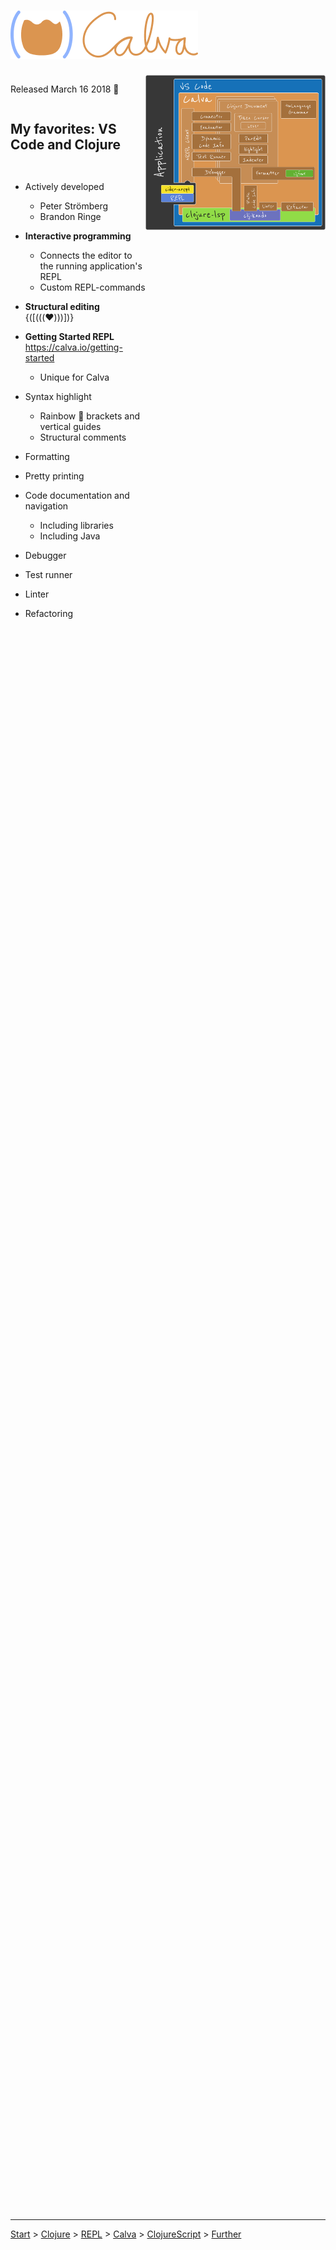 <div style="height: 88vh;">

# ![](calva-logo-300w.png)


<div style="display: flex; flex-direction: row; justify-content: space-between; height: 84%; overflow-y: auto;">

  <div style="display: flex; flex-direction: column; flex: 3;">

Released March 16 2018  🎉

## My favorites: VS Code and Clojure


* Actively developed
  * Peter Strömberg
  * Brandon Ringe
* **Interactive programming**
  * Connects the editor to the running application's REPL 
  * Custom REPL-commands
* **Structural editing** {([(((♥️)))])}
* **Getting Started REPL** <br> https://calva.io/getting-started
  * Unique for Calva 
* Syntax highlight
  * Rainbow 🌈 brackets and vertical guides
  * Structural comments
* Formatting
* Pretty printing
* Code documentation and navigation
  * Including libraries
  * Including Java
* Debugger
* Test runner
* Linter
* Refactoring

  </div>
  <div style="display: flex; flex: 4; flex-direction: column; position: sticky; top: 0;">
    <img src="calva-architectural-overview.png";" />
  </div>

</div>
</div>

---

[Start](hello.md) > [Clojure](clojure.md) > [REPL](repl.md) > [Calva](calva.md) > [ClojureScript](cljsrn.md) > [Further](moar.md)